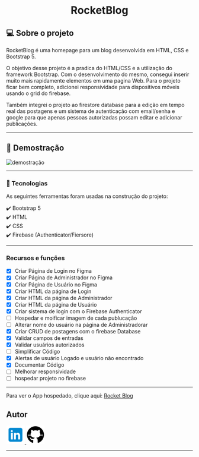 <h1 align="center" >RocketBlog</h1>

<h2 >💻 Sobre o projeto</h2>
<p>RocketBlog é uma homepage para um blog desenvolvida em HTML, CSS e Bootstrap 5.</p>

<p>O objetivo desse projeto é a pradica do HTML/CSS e a utilização do framework Bootstrap. Com o desenvolvimento do mesmo, consegui inserir muito mais rapidamente elementos em uma pagina Web. Para o projeto ficar bem completo, adicionei responsividade para dispositivos móveis usando o grid do firebase.</p>

<p>Também integrei o projeto ao firestore database para a edição em tempo real das postagens e um sistema de autenticação com email/senha e google para que apenas pessoas autorizadas possam editar e adicionar publicações.</p>
<hr>

<h2 >📸 Demostração</h2>
<img src="./readme/readme.gif" alt="demostração" height="425">
<hr>

### 🚀 Tecnologias
<p>As seguintes ferramentas foram usadas na construção do projeto:</p>
✔️ Bootstrap 5<br>
✔️ HTML<br>
✔️ CSS<br>
✔️ Firebase (Authenticator/Fiersore)<br>
<hr>

### Recursos e funções
- [x]  Criar Página de Login no Figma 
- [x]  Criar Página de Administrador no Figma 
- [x]  Criar Página de Usuário no Figma 
- [x]  Criar HTML da página de Login
- [x]  Criar HTML da página de Administrador
- [x]  Criar HTML da página de Usuário
- [x]  Criar sistema de login com o Firebase Authenticator
- [ ]  Hospedar e moificar imagem de cada publucação
- [ ]  Alterar nome do usuário na página de Administradorar
- [x]  Criar CRUD de postagens com o firebase Database
- [x]  Validar campos de entradas
- [x]  Validar usuários autorizados
- [ ]  Simplificar Código
- [x]  Alertas de usuário Logado e usuário não encontrado
- [x]  Documentar Código
- [ ]  Melhorar responsividade
- [ ]  hospedar projeto no firebase

<hr>

Para ver o App hospedado, clique aqui: <a href="https://gabrielwaltmann.github.io/rocket-blog/">Rocket Blog</a>

<h2>Autor</h2>
<a href="https://www.linkedin.com/in/gabrielwaltmann/">
  <img src="./readme/linkedin.png" alt="linkedin" height="50">
</a>
<a href="https://github.com/gabrielwaltmann">
  <img src="./readme/github.png" alt="github" height="50">
</a>
<hr><br>


